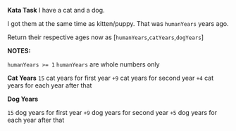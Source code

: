 **Kata Task**
I have a cat and a dog.

I got them at the same time as kitten/puppy. That was `humanYears` years ago.

Return their respective ages now as [`humanYears`,`catYears`,`dogYears`]

**NOTES:**

`humanYears >= 1`
`humanYears` are whole numbers only

**Cat Years**
`15` cat years for first year
`+9` cat years for second year
`+4` cat years for each year after that

**Dog Years**

`15` dog years for first year
`+9` dog years for second year
`+5` dog years for each year after that
